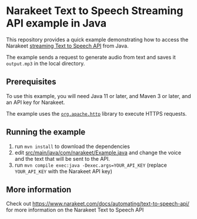 # Narakeet Text to Speech Streaming API example in Java

This repository provides a quick example demonstrating how to access the Narakeet [streaming Text to Speech API](https://www.narakeet.com/docs/automating/text-to-speech-api/) from Java. 

The example sends a request to generate audio from text and saves it `output.mp3` in the local directory.

## Prerequisites

To use this example, you will need Java 11 or later, and Maven 3 or later, and an API key for Narakeet.

The example uses the [`org.apache.http`](https://hc.apache.org/) library to execute HTTPS requests.

## Running the example

1. run `mvn install` to download the dependencies
2. edit [src/main/java/com/narakeet/Example.java](src/main/java/com/narakeet/Example.java) and change the voice and the text that will be sent to the API.
3. run `mvn compile exec:java -Dexec.args=YOUR_API_KEY` (replace `YOUR_API_KEY` with the Narakeet API key)

## More information

Check out https://www.narakeet.com/docs/automating/text-to-speech-api/ for more information on the Narakeet Text to Speech API
